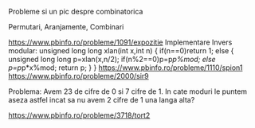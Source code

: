 Probleme si un pic despre combinatorica

Permutari, Aranjamente, Combinari


https://www.pbinfo.ro/probleme/1091/expozitie
Implementare Invers modular:
unsigned long long xlan(int x,int n)
{
    if(n==0)return 1;
    else
    {
        unsigned long long p=xlan(x,n/2);
        if(n%2==0)p=p*p%mod;
        else p=p*p*x%mod;
        return p;
    }
}
https://www.pbinfo.ro/probleme/1110/spion1
https://www.pbinfo.ro/probleme/2000/sir9

Problema:
Avem 23 de cifre de 0 si 7 cifre de 1. In cate moduri le puntem aseza astfel incat sa nu avem 2 cifre de 1 una langa alta?

https://www.pbinfo.ro/probleme/3718/tort2
